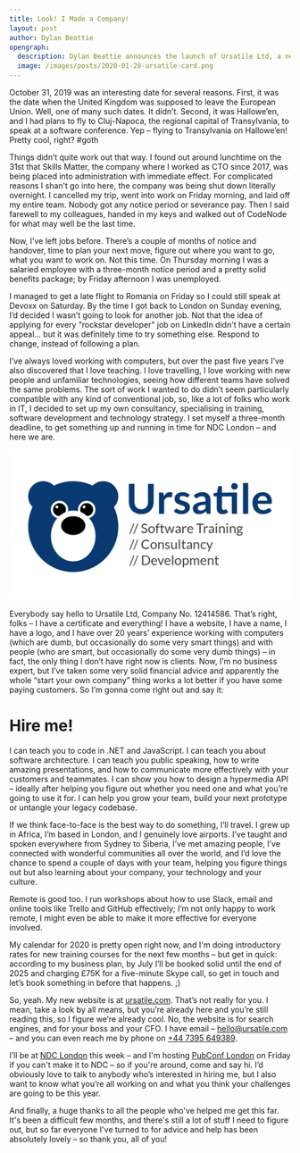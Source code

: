 ```yaml
---
title: Look! I Made a Company!
layout: post
author: Dylan Beattie
opengraph: 
  description: Dylan Beattie announces the launch of Ursatile Ltd, a new London-based consultancy specialising in software developer training and techology strategy.
  image: /images/posts/2020-01-28-ursatile-card.png
---
```


October 31, 2019 was an interesting date for several reasons. First, it was the date when the United Kingdom was supposed to leave the European Union. Well, one of many such dates. It didn’t. Second, it was Hallowe’en, and I had plans to fly to Cluj-Napoca, the regional capital of Transylvania, to speak at a software conference. Yep – flying to Transylvania on Hallowe’en! Pretty cool, right? #goth

Things didn’t quite work out that way. I found out around lunchtime on the 31st that Skills Matter, the company where I worked as CTO since 2017, was being placed into administration with immediate effect. For complicated reasons I shan’t go into here, the company was being shut down literally overnight. I cancelled my trip, went into work on Friday morning, and laid off my entire team. Nobody got any notice period or severance pay. Then I said farewell to my colleagues, handed in my keys and walked out of CodeNode for what may well be the last time.

Now, I’ve left jobs before. There’s a couple of months of notice and handover, time to plan your next move, figure out where you want to go, what you want to work on. Not this time. On Thursday morning I was a salaried employee with a three-month notice period and a pretty solid benefits package; by Friday afternoon I was unemployed.

I managed to get a late flight to Romania on Friday so I could still speak at Devoxx on Saturday. By the time I got back to London on Sunday evening, I’d decided I wasn’t going to look for another job. Not that the idea of applying for every “rockstar developer” job on LinkedIn didn't have a certain appeal… but it was definitely time to try something else. Respond to change, instead of following a plan. 

I’ve always loved working with computers, but over the past five years I’ve also discovered that I love teaching. I love travelling, I love working with new people and unfamiliar technologies, seeing how different teams have solved the same problems. The sort of work I wanted to do didn’t seem particularly compatible with any kind of conventional job, so, like a lot of folks who work in IT, I decided to set up my own consultancy, specialising in training, software development and technology strategy. I set myself a three-month deadline, to get something up and running in time for NDC London – and here we are. 

<a href="https://ursatile.com/"><img src="/images/posts/2020-01-28-ursatile-banner.png"
style="border: 0; box-shadow: none"
 /></a>

Everybody say hello to Ursatile Ltd, Company No. 12414586. That’s right, folks – I have a certificate and everything! I have a website, I have a name, I have a logo, and I have over 20 years’ experience working with computers (which are dumb, but occasionally do some very smart things) and with people (who are smart, but occasionally do some very dumb things) – in fact, the only thing I don’t have right now is clients. Now, I’m no business expert, but I’ve taken some very solid financial advice and apparently the whole “start your own company” thing works a lot better if you have some paying customers. So I’m gonna come right out and say it:

# Hire me!

I can teach you to code in .NET and JavaScript. I can teach you about software architecture. I can teach you public speaking, how to write amazing presentations, and how to communicate more effectively with your customers and teammates. I can show you how to design a hypermedia API – ideally after helping you figure out whether you need one and what you’re going to use it for. I can help you grow your team, build your next prototype or untangle your legacy codebase. 

If we think face-to-face is the best way to do something, I’ll travel. I grew up in Africa, I’m based in London, and I genuinely love airports. I’ve taught and spoken everywhere from Sydney to Siberia, I’ve met amazing people, I’ve connected with wonderful communities all over the world, and I’d love the chance to spend a couple of days with your team, helping you figure things out but also learning about your company, your technology and your culture.

Remote is good too. I run workshops about how to use Slack, email and online tools like Trello and GitHub effectively; I’m not only happy to work remote, I might even be able to make it more effective for everyone involved.

 My calendar for 2020 is pretty open right now, and I'm doing introductory rates for new training courses for the next few months – but get in quick: according to my business plan, by July I’ll be booked solid until the end of 2025 and charging £75K for a five-minute Skype call, so get in touch and let’s book something in before that happens. ;)

So, yeah. My new website is at [ursatile.com](https://ursatile.com). That’s not really for you. I mean, take a look by all means, but you’re already here and you’re still reading this, so I figure we’re already cool. No, the website is for search engines, and for your boss and your CFO. I have email – [hello@ursatile.com](mailto:hello@ursatile.com) – and you can even reach me by phone on [+44 7395 649389](tel:+447395649389).

I’ll be at [NDC London](https://ndc-london.com/) this week – and I'm hosting [PubConf London](https://pubconf.io/) on Friday if you can't make it to NDC – so if you're around, come and say hi. I’d obviously love to talk to anybody who’s interested in hiring me, but I also want to know what you’re all working on and what you think your challenges are going to be this year.

And finally, a huge thanks to all the people who've helped me get this far. It's been a difficult few months, and there's still a lot of stuff I need to figure out, but so far everyone I've turned to for advice and help has been absolutely lovely – so thank you, all of you!